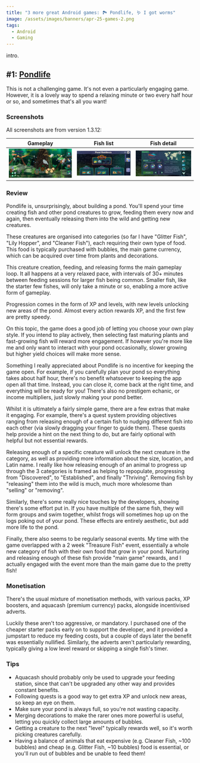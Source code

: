 ```yaml
---
title: "3 more great Android games: 🏞️ Pondlife, 🪱 I got worms"
image: /assets/images/banners/apr-25-games-2.png
tags:
  - Android
  - Gaming
---
```


intro.

## #1: [Pondlife](https://play.google.com/store/apps/details?id=com.runawayplay.fishgame)

This is not a challenging game. It's not even a particularly engaging game. However, it is a lovely way to spend a relaxing minute or two every half hour or so, and sometimes that's all you want!

### Screenshots

All screenshots are from version 1.3.12:

|                                                     Gameplay                                                     |                                                     Fish list                                                     |                                                     Fish detail                                                     |
| :--------------------------------------------------------------------------------------------------------------: | :---------------------------------------------------------------------------------------------------------------: | :-----------------------------------------------------------------------------------------------------------------: |
| [![Pondlife gameplay](/assets/images/2025/apr-pondlife-1-thumbnail.jpg)](/assets/images/2025/apr-pondlife-1.jpg) | [![Pondlife fish list](/assets/images/2025/apr-pondlife-2-thumbnail.jpg)](/assets/images/2025/apr-pondlife-2.jpg) | [![Pondlife fish detail](/assets/images/2025/apr-pondlife-3-thumbnail.jpg)](/assets/images/2025/apr-pondlife-3.jpg) |

### Review

Pondlife is, unsurprisingly, about building a pond. You'll spend your time creating fish and other pond creatures to grow, feeding them every now and again, then eventually releasing them into the wild and getting new creatures.

These creatures are organised into categories (so far I have "Glitter Fish", "Lily Hopper", and "Cleaner Fish"), each requiring their own type of food. This food is typically purchased with bubbles, the main game currency, which can be acquired over time from plants and decorations.

This creature creation, feeding, and releasing forms the main gameplay loop. It all happens at a very relaxed pace, with intervals of 30+ minutes between feeding sessions for larger fish being common. Smaller fish, like the starter few fishes, will only take a minute or so, enabling a more active form of gameplay.

Progression comes in the form of XP and levels, with new levels unlocking new areas of the pond. Almost every action rewards XP, and the first few are pretty speedy.

On this topic, the game does a good job of letting you choose your own play style. If you intend to play actively, then selecting fast maturing plants and fast-growing fish will reward more engagement. If however you're more like me and only want to interact with your pond occasionally, slower growing but higher yield choices will make more sense.

Something I really appreciated about Pondlife is no incentive for keeping the game open. For example, if you carefully plan your pond so everything takes about half hour, there's no benefit whatsoever to keeping the app open all that time. Instead, you can close it, come back at the right time, and everything will be ready for you! There's also no prestigem echanic, or income multipliers, just slowly making your pond better.

Whilst it is ultimately a fairly simple game, there are a few extras that make it engaging. For example, there's a quest system providing objectives ranging from releasing enough of a certain fish to nudging different fish into each other (via slowly dragging your finger to guide them). These quests help provide a hint on the next thing to do, but are fairly optional with helpful but not essential rewards.

Releasing enough of a specific creature will unlock the next creature in the category, as well as providing more information about the size, location, and Latin name. I really like how releasing enough of an animal to progress up through the 3 categories is framed as helping to repopulate, progressing from "Discovered", to "Established", and finally "Thriving". Removing fish by "releasing" them into the wild is much, much more wholesome than "selling" or "removing".

Similarly, there's some really nice touches by the developers, showing there's some effort put in. If you have multiple of the same fish, they will form groups and swim together, whilst frogs will sometimes hop up on the logs poking out of your pond. These effects are entirely aesthetic, but add more life to the pond.

Finally, there also seems to be regularly seasonal events. My time with the game overlapped with a 2 week "Treasure Fish" event, essentially a whole new category of fish with their own food that grow in your pond. Nurturing and releasing enough of these fish provide "main game" rewards, and I actually engaged with the event more than the main game due to the pretty fish!

### Monetisation

There's the usual mixture of monetisation methods, with various packs, XP boosters, and aquacash (premium currency) packs, alongside incentivised adverts.

Luckily these aren't too aggressive, or mandatory. I purchased one of the cheaper starter packs early on to support the developer, and it provided a jumpstart to reduce my feeding costs, but a couple of days later the benefit was essentially nullified. Similarly, the adverts aren't particularly rewarding, typically giving a low level reward or skipping a single fish's timer.

### Tips

- Aquacash should probably only be used to upgrade your feeding station, since that can't be upgraded any other way and provides constant benefits.
- Following quests is a good way to get extra XP and unlock new areas, so keep an eye on them.
- Make sure your pond is always full, so you're not wasting capacity.
- Merging decorations to make the rarer ones more powerful is useful, letting you quickly collect large amounts of bubbles.
- Getting a creature to the next "level" typically rewards well, so it's worth picking creatures carefully.
- Having a balance of animals that eat expensive (e.g. Cleaner Fish, ~100 bubbles) and cheap (e.g. Glitter Fish, ~10 bubbles) food is essential, or you'll run out of bubbles and be unable to feed them!
